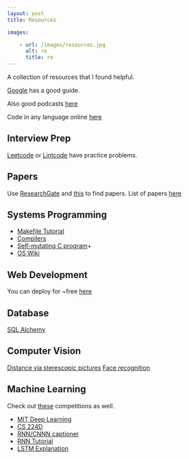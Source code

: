 ```yaml
---
layout: post
title: Resources

images:

    - url: /images/resources.jpg
      alt: re
      title: re
---
```


A collection of resources that I found helpful.

[Google](https://www.google.com/about/careers/students/guide-to-technical-development.html) has a good guide.

Also good podcasts [here](http://www.programmingthrowdown.com/)

Code in any language online [here](https://repl.it/languages)

## Interview Prep
[Leetcode](https://leetcode.com/) or [Lintcode](http://www.lintcode.com/en/) have practice problems.

## Papers
Use [ResearchGate](https://www.researchgate.net/home) and [this](http://www.arxiv-sanity.com/) to find papers.
List of papers [here](/_posts/2016-12-01-Papers.md)

## Systems Programming
+ [Makefile Tutorial](http://www.cs.colby.edu/maxwell/courses/tutorials/maketutor/)
+ [Compilers](https://lagunita.stanford.edu/courses/Engineering/Compilers/Fall2014/22e542a9f1f648779506b78ee6881241/)
+ [Self-mutating C program](https://shanetully.com/2013/12/writing-a-self-mutating-x86_64-c-program/)+ 
+ [OS Wiki](http://www.iu.hio.no/~mark/os/os.html)

## Web Development
You can deploy for ~free [here](https://cloud.digitalocean.com/droplets?i=f7fa01)

## Database
[SQL Alchemy](http://www.sqlalchemy.org/)

## Computer Vision
[Distance via sterescopic pictures](http://dsc.ijs.si/files/papers/S101%20Mrovlje.pdf)
[Face recognition](http://docs.opencv.org/2.4/modules/contrib/doc/facerec/facerec_tutorial.html)

## Machine Learning
Check out [these](https://www.kaggle.com/#) competitions as well.

 + [MIT Deep Learning](http://www.deeplearningbook.org/)
 + [CS 224D](http://cs224d.stanford.edu/syllabus.html)
 + [RNN/CNNN captioner](http://blog.revolutionanalytics.com/2016/09/deep-learning-part-3.html)
 + [RNN Tutorial](https://medium.com/@erikhallstrm/hello-world-rnn-83cd7105b767#.k7a20hwf7)
 + [LSTM Explanation](http://colah.github.io/posts/2015-08-Understanding-LSTMs/)
